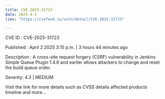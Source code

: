 ```yaml
---
title: CVE-2025-31723
date: 2025-4-2
lien: "https://cvefeed.io/vuln/detail/CVE-2025-31723"

---
```


CVE ID : CVE-2025-31723

Published :  April 2
2025
3:15 p.m. | 3 hours
44 minutes ago

Description : A cross-site request forgery (CSRF) vulnerability in Jenkins Simple Queue Plugin 1.4.6 and earlier allows attackers to change and reset the build queue order.

Severity: 4.3 | MEDIUM

Visit the link for more details
such as CVSS details
affected products
timeline
and more...
